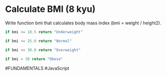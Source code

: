 # Calculate BMI (8 kyu)

Write function bmi that calculates body mass index (bmi = weight / height2).

```JavaScript
if bmi <= 18.5 return "Underweight"

if bmi <= 25.0 return "Normal"

if bmi <= 30.0 return "Overweight"

if bmi > 30 return "Obese"
```

#FUNDAMENTALS #JavaScript